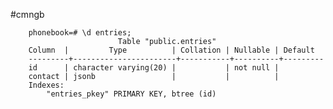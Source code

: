 #cmngb

        phonebook=# \d entries;
                            Table "public.entries"
        Column  |         Type          | Collation | Nullable | Default 
        ---------+-----------------------+-----------+----------+---------
        id      | character varying(20) |           | not null | 
        contact | jsonb                 |           |          | 
        Indexes:
            "entries_pkey" PRIMARY KEY, btree (id)
